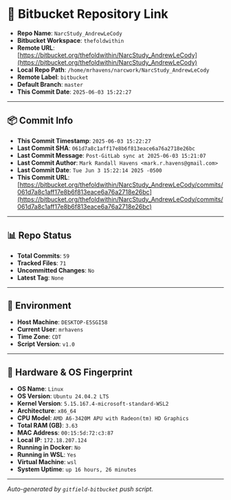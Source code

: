 # 🔗 Bitbucket Repository Link

- **Repo Name**: `NarcStudy_AndrewLeCody`
- **Bitbucket Workspace**: `thefoldwithin`
- **Remote URL**: [https://bitbucket.org/thefoldwithin/NarcStudy_AndrewLeCody](https://bitbucket.org/thefoldwithin/NarcStudy_AndrewLeCody)
- **Local Repo Path**: `/home/mrhavens/narcwork/NarcStudy_AndrewLeCody`
- **Remote Label**: `bitbucket`
- **Default Branch**: `master`
- **This Commit Date**: `2025-06-03 15:22:27`

---

## 📦 Commit Info

- **This Commit Timestamp**: `2025-06-03 15:22:27`
- **Last Commit SHA**: `061d7a8c1aff17e8b6f813eace6a76a2718e26bc`
- **Last Commit Message**: `Post-GitLab sync at 2025-06-03 15:21:07`
- **Last Commit Author**: `Mark Randall Havens <mark.r.havens@gmail.com>`
- **Last Commit Date**: `Tue Jun 3 15:22:14 2025 -0500`
- **This Commit URL**: [https://bitbucket.org/thefoldwithin/NarcStudy_AndrewLeCody/commits/061d7a8c1aff17e8b6f813eace6a76a2718e26bc](https://bitbucket.org/thefoldwithin/NarcStudy_AndrewLeCody/commits/061d7a8c1aff17e8b6f813eace6a76a2718e26bc)

---

## 📊 Repo Status

- **Total Commits**: `59`
- **Tracked Files**: `71`
- **Uncommitted Changes**: `No`
- **Latest Tag**: `None`

---

## 🧭 Environment

- **Host Machine**: `DESKTOP-E5SGI58`
- **Current User**: `mrhavens`
- **Time Zone**: `CDT`
- **Script Version**: `v1.0`

---

## 🧬 Hardware & OS Fingerprint

- **OS Name**: `Linux`
- **OS Version**: `Ubuntu 24.04.2 LTS`
- **Kernel Version**: `5.15.167.4-microsoft-standard-WSL2`
- **Architecture**: `x86_64`
- **CPU Model**: `AMD A6-3420M APU with Radeon(tm) HD Graphics`
- **Total RAM (GB)**: `3.63`
- **MAC Address**: `00:15:5d:72:c3:87`
- **Local IP**: `172.18.207.124`
- **Running in Docker**: `No`
- **Running in WSL**: `Yes`
- **Virtual Machine**: `wsl`
- **System Uptime**: `up 16 hours, 26 minutes`

---

_Auto-generated by `gitfield-bitbucket` push script._
